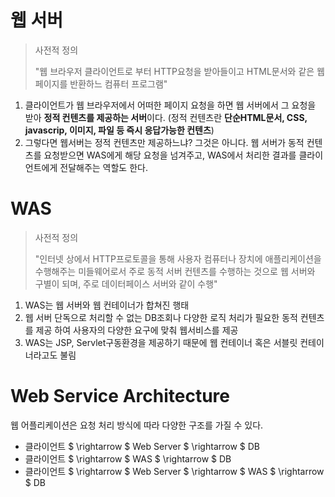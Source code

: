

# 웹 서버

> 사전적 정의 
>
> "웹 브라우저 클라이언트로 부터 HTTP요청을 받아들이고 HTML문서와 같은 웹 페이지를 반환하느 컴퓨터 프로그램"

1. 클라이언트가 웹 브라우저에서 어떠한 페이지 요청을 하면 웹 서버에서 그 요청을 받아 **정적 컨텐츠를 제공하는 서버**이다. 
   (정적 컨텐츠란 **단순HTML문서, CSS, javascrip, 이미지, 파일 등 즉시 응답가능한 컨텐츠**)
2. 그렇다면 웹서버는 정적 컨텐츠만 제공하느냐? 그것은 아니다. 웹 서버가 동적 컨텐츠를 요청받으면 WAS에게 해당 요청을 넘겨주고, WAS에서 처리한 결과를 클라이언트에게 전달해주는 역할도 한다.

# WAS

> 사전적 정의
>
> "인터넷 상에서 HTTP프로토콜을 통해 사용자 컴퓨터나 장치에 애플리케이션을 수행해주는 미들웨어로서 주로 동적 서버 컨텐츠를 수행하는 것으로 웹 서버와 구별이 되며, 주로 데이터페이스 서버와 같이 수행"



1. WAS는 웹 서버와 웹 컨테이너가 합쳐진 행태
2.  웹 서버 단독으로 처리할 수 없는 DB조회나 다양한 로직 처리가 필요한 동적 컨텐츠를 제공 하여 사용자의 다양한 요구에 맞춰 웹서비스를 제공
3.  WAS는 JSP, Servlet구동환경을 제공하기 때문에 웹 컨테이너 혹은 서블릿 컨테이너라고도 불림



# Web Service Architecture

웹 어플리케이션은 요청 처리 방식에 따라 다양한 구조를 가질 수 있다.

* 클라이언트 $ \rightarrow $   Web Server $ \rightarrow $ DB
* 클라이언트 $ \rightarrow $  WAS $ \rightarrow $ DB
* 클라이언트 $ \rightarrow $  Web Server $ \rightarrow $ WAS $ \rightarrow $ DB



